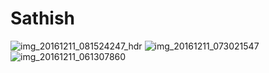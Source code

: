 # Sathish


![img_20161211_081524247_hdr](https://cloud.githubusercontent.com/assets/24644668/21379517/a1715e24-c774-11e6-957a-bd16ae6f4259.jpg)
![img_20161211_073021547](https://cloud.githubusercontent.com/assets/24644668/21379899/78506ec4-c777-11e6-98e7-80f40d930750.jpg)![img_20161211_061307860](https://cloud.githubusercontent.com/assets/24644668/21379808/cb56e69e-c776-11e6-9844-34fc3c029c43.jpg)
